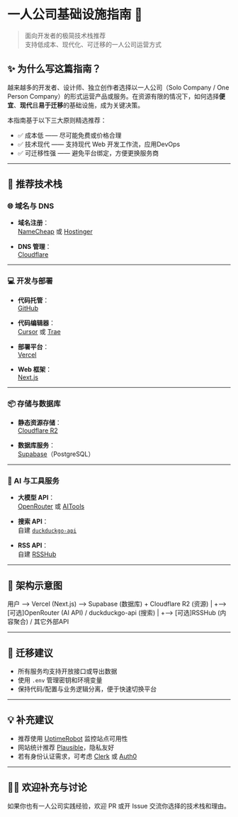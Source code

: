 # 一人公司基础设施指南 🚀

> 面向开发者的极简技术栈推荐  
> 支持低成本、现代化、可迁移的一人公司运营方式

## ✨ 为什么写这篇指南？

越来越多的开发者、设计师、独立创作者选择以一人公司（Solo Company / One Person Company）的形式运营产品或服务。在资源有限的情况下，如何选择**便宜**、**现代**且**易于迁移**的基础设施，成为关键决策。

本指南基于以下三大原则精选推荐：

- ✅ 成本低 —— 尽可能免费或价格合理  
- ✅ 技术现代 —— 支持现代 Web 开发工作流，应用DevOps  
- ✅ 可迁移性强 —— 避免平台绑定，方便更换服务商

---

## 🧱 推荐技术栈

### 🌐 域名与 DNS

- **域名注册**：  
  [NameCheap](https://www.namecheap.com) 或 [Hostinger](https://www.hostinger.com)

- **DNS 管理**：  
  [Cloudflare](https://www.cloudflare.com)

---

### 💻 开发与部署

- **代码托管**：  
  [GitHub](https://github.com)

- **代码编辑器**：  
  [Cursor](https://www.cursor.so) 或 [Trae](https://trae.io)

- **部署平台**：  
  [Vercel](https://vercel.com)

- **Web 框架**：  
  [Next.js](https://nextjs.org)

---

### 📦 存储与数据库

- **静态资源存储**：  
  [Cloudflare R2](https://www.cloudflare.com/products/r2/)

- **数据库服务**：  
  [Supabase](https://supabase.com)（PostgreSQL）

---

### 🤖 AI 与工具服务

- **大模型 API**：  
  [OpenRouter](https://openrouter.ai) 或 [AITools](https://platform.aitools.cfd)

- **搜索 API**：  
  自建 [`duckduckgo-api`](https://github.com/deepcypher/duckduckgo-api)

- **RSS API**：  
  自建 [RSSHub](https://github.com/DIYgod/RSSHub)

---

## 📌 架构示意图
用户 –> Vercel (Next.js) –> Supabase (数据库) + Cloudflare R2 (资源)
|
+–> [可选]OpenRouter (AI API) / duckduckgo-api (搜索)
|
+–> [可选]RSSHub (内容聚合) / 其它外部API

---

## 🔄 迁移建议

- 所有服务均支持开放接口或导出数据
- 使用 `.env` 管理密钥和环境变量
- 保持代码/配置与业务逻辑分离，便于快速切换平台

---

## 💡 补充建议

- 推荐使用 [UptimeRobot](https://uptimerobot.com) 监控站点可用性  
- 网站统计推荐 [Plausible](https://plausible.io)，隐私友好  
- 若有身份认证需求，可考虑 [Clerk](https://clerk.dev) 或 [Auth0](https://auth0.com)

---

## 🧑‍💻 欢迎补充与讨论

如果你也有一人公司实践经验，欢迎 PR 或开 Issue 交流你选择的技术栈和理由。
